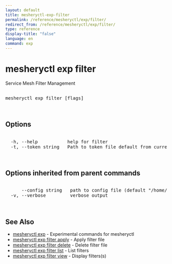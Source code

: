 ```yaml
---
layout: default
title: mesheryctl-exp-filter
permalink: /reference/mesheryctl/exp/filter/
redirect_from: /reference/mesheryctl/exp/filter/
type: reference
display-title: "false"
language: en
command: exp
---
```


# mesheryctl exp filter

Service Mesh Filter Management

<pre class='codeblock-pre'>
<div class='codeblock'>
mesheryctl exp filter [flags]

</div>
</pre> 

## Options

<pre class='codeblock-pre'>
<div class='codeblock'>
  -h, --help           help for filter
  -t, --token string   Path to token file default from current context

</div>
</pre>

## Options inherited from parent commands

<pre class='codeblock-pre'>
<div class='codeblock'>
      --config string   path to config file (default "/home/admin-pc/.meshery/config.yaml")
  -v, --verbose         verbose output

</div>
</pre>

## See Also

* [mesheryctl exp](exp/)	 - Experimental commands for mesheryctl
* [mesheryctl exp filter apply](filter/apply/)	 - Apply filter file
* [mesheryctl exp filter delete](filter/delete/)	 - Delete filter file
* [mesheryctl exp filter list](filter/list/)	 - List filters
* [mesheryctl exp filter view](filter/view/)	 - Display filters(s)

